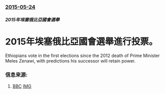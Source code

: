 ### [2015-05-24](/news/2015/05/24/index.md)

##### 2015年埃塞俄比亞國會選舉
# 2015年埃塞俄比亞國會選舉進行投票。 

Ethiopians vote in the first elections since the 2012 death of Prime Minister Meles Zenawi, with predictions his successor will retain power.


### 信息来源:

1. [BBC](http://www.bbc.com/news/world-africa-32863508) [IMG](https://ichef.bbci.co.uk/news/1024/media/images/83195000/jpg/_83195565_83195560.jpg)
